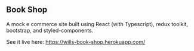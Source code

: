 ## Book Shop

A mock e commerce site built using React (with Typescript), redux toolkit, bootstrap, and styled-components. 

See it live here: https://wills-book-shop.herokuapp.com/
